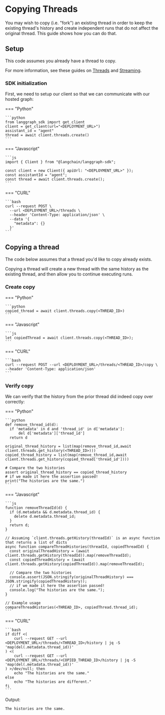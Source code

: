 # Copying Threads

You may wish to copy (i.e. "fork") an existing thread in order to keep the existing thread's history and create independent runs that do not affect the original thread. This guide shows how you can do that.

## Setup

This code assumes you already have a thread to copy. 

For more information, see these guides on [Threads](../../concepts/langgraph_server.md#threads) and [Streaming](../../concepts/streaming.md).

### SDK initialization

First, we need to setup our client so that we can communicate with our hosted graph:

=== "Python"

    ```python
    from langgraph_sdk import get_client
    client = get_client(url="<DEPLOYMENT_URL>")
    assistant_id = "agent"
    thread = await client.threads.create()
    ```

=== "Javascript"

    ```js
    import { Client } from "@langchain/langgraph-sdk";

    const client = new Client({ apiUrl: "<DEPLOYMENT_URL>" });
    const assistantId = "agent";
    const thread = await client.threads.create();
    ```

=== "CURL"

    ```bash
    curl --request POST \
      --url <DEPLOYMENT_URL>/threads \
      --header 'Content-Type: application/json' \
      --data '{
        "metadata": {}
      }'
    ```

## Copying a thread

The code below assumes that a thread you'd like to copy already exists.

Copying a thread will create a new thread with the same history as the existing thread, and then allow you to continue executing runs.

### Create copy

=== "Python"

    ```python
    copied_thread = await client.threads.copy(<THREAD_ID>)
    ```

=== "Javascript"

    ```js
    let copiedThread = await client.threads.copy(<THREAD_ID>);
    ```

=== "CURL"

    ```bash
    curl --request POST --url <DEPLOYMENT_URL>/threads/<THREAD_ID>/copy \
    --header 'Content-Type: application/json'
    ```

### Verify copy

We can verify that the history from the prior thread did indeed copy over correctly:

=== "Python"

    ```python
    def remove_thread_id(d):
      if 'metadata' in d and 'thread_id' in d['metadata']:
          del d['metadata']['thread_id']
      return d

    original_thread_history = list(map(remove_thread_id,await client.threads.get_history(<THREAD_ID>)))
    copied_thread_history = list(map(remove_thread_id,await client.threads.get_history(copied_thread['thread_id'])))

    # Compare the two histories
    assert original_thread_history == copied_thread_history
    # if we made it here the assertion passed!
    print("The histories are the same.")
    ```

=== "Javascript"

    ```js
    function removeThreadId(d) {
      if (d.metadata && d.metadata.thread_id) {
        delete d.metadata.thread_id;
      }
      return d;
    }

    // Assuming `client.threads.getHistory(threadId)` is an async function that returns a list of dicts
    async function compareThreadHistories(threadId, copiedThreadId) {
      const originalThreadHistory = (await client.threads.getHistory(threadId)).map(removeThreadId);
      const copiedThreadHistory = (await client.threads.getHistory(copiedThreadId)).map(removeThreadId);

      // Compare the two histories
      console.assert(JSON.stringify(originalThreadHistory) === JSON.stringify(copiedThreadHistory));
      // if we made it here the assertion passed!
      console.log("The histories are the same.");
    }

    // Example usage
    compareThreadHistories(<THREAD_ID>, copiedThread.thread_id);
    ```

=== "CURL"

    ```bash
    if diff <(
        curl --request GET --url <DEPLOYMENT_URL>/threads/<THREAD_ID>/history | jq -S 'map(del(.metadata.thread_id))'
    ) <(
        curl --request GET --url <DEPLOYMENT_URL>/threads/<COPIED_THREAD_ID>/history | jq -S 'map(del(.metadata.thread_id))'
    ) >/dev/null; then
        echo "The histories are the same."
    else
        echo "The histories are different."
    fi
    ```

Output:

    The histories are the same.